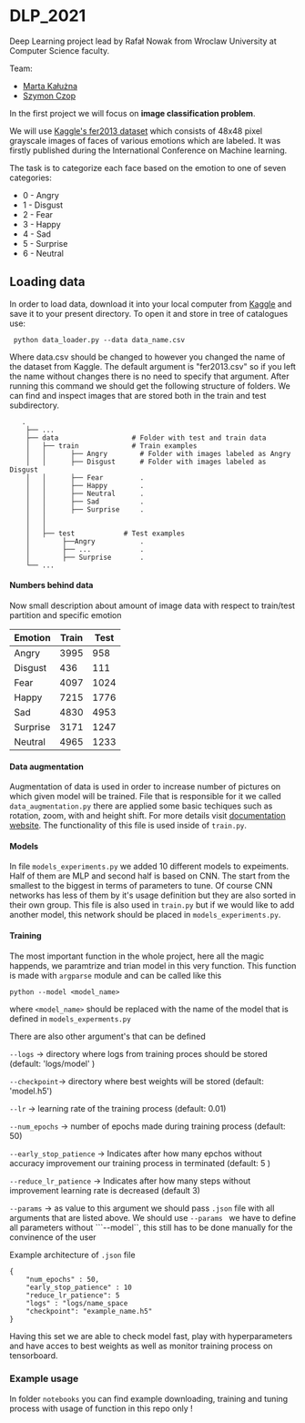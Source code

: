 # DLP_2021
Deep Learning project lead by Rafał Nowak from Wroclaw University at Computer Science faculty.

Team: 

* [Marta Kałużna](https://github.com/mkaluzna)
* [Szymon Czop](https://github.com/szymonczop) 

In the first project we will focus on __image classification problem__. 

We will use [Kaggle's fer2013 dataset](https://www.kaggle.com/c/challenges-in-representation-learning-facial-expression-recognition-challenge/data)
which consists of 48x48 pixel grayscale images of faces of various emotions which are labeled. It was firstly published during the International Conference on Machine learning.

The task is to categorize each face based on the emotion to one of seven categories:

* 0 - Angry
* 1 - Disgust 
* 2 - Fear 
* 3 - Happy
* 4 - Sad
* 5 - Surprise 
* 6 - Neutral  

## Loading data 
In order to load data, download it into your local computer from [Kaggle](https://www.kaggle.com/c/challenges-in-representation-learning-facial-expression-recognition-challenge/data)
and save it to your present directory. To open it and store in tree of catalogues use:

``` python data_loader.py --data data_name.csv```

Where data.csv should be changed to however you changed the name of the dataset from Kaggle.
The default argument is "fer2013.csv" so if you left the name without changes there is no need to specify that argument.
After running this command we should get the following structure of folders.
We can find and inspect images that are stored both in the train and test subdirectory.

```
   .
    ├── ...
    ├── data                  # Folder with test and train data   
    │   ├── train             # Train examples 
    │   │      ├── Angry        # Folder with images labeled as Angry
    │   │      ├── Disgust      # Folder with images labeled as Disgust
    │   │      ├── Fear         .  
    │   │      ├── Happy        .
    │   │      ├── Neutral      .
    │   │      ├── Sad          .
    │   │      ├── Surprise     .
    │   │      
    │   │        
    │   ├── test            # Test examples 
    │        ├──Angry           .
    │        ├── ...            .
    │        ├── Surprise       .  
    └── ...
```
#### Numbers behind data
Now small description about amount of image data with respect to train/test partition and specific emotion 

Emotion | Train| Test
------------ | ------------- | -------------
Angry | 3995 | 958
Disgust | 436| 111
Fear | 4097 | 1024
Happy | 7215 | 1776
Sad | 4830 | 4953
Surprise | 3171 | 1247
Neutral |4965 | 1233

#### Data augmentation
Augmentation of data is used in order to increase number of pictures on which given model will be trained.
File that is responsible for it we called ```data_augmentation.py``` there are applied some basic techiques such as 
rotation, zoom, with and height shift. For more details visit [documentation website](https://www.tensorflow.org/api_docs/python/tf/keras/preprocessing/image/ImageDataGenerator).
The functionality of this file is used inside of ```train.py```.

#### Models

In file ```models_experiments.py``` we added 10 different models to expeiments. Half of them are MLP and second half is 
based on CNN. The start from the smallest to the biggest in terms of parameters to tune. Of course
CNN networks has less of them by it's usage definition but they are also sorted in their own group. This file is also used in
```train.py``` but if we would like to add another model, this network should be placed in ```models_experiments.py```.

#### Training 
The most important function in the whole project, here all the magic happends, we paramtrize and trian model in this
very function. This function is made with ```argparse``` module and can be called like this 

```python --model <model_name>   ```

where ```<model_name>``` should be replaced with the name of the model that is defined in ```models_experments.py```

There are also other argument's that can be defined

```--logs``` -> directory where logs from training proces should be stored (default: 'logs/model' )

```--checkpoint```-> directory where best weights will be stored (default: 'model.h5')

```--lr``` -> learning rate of the training process (default: 0.01)

```--num_epochs``` ->  number of epochs made during training process (default: 50)

```--early_stop_patience``` -> Indicates after how many epchos without accuracy improvement our training process in terminated 
(default: 5 )

```--reduce_lr_patience``` -> Indicates after how many steps without improvement learning rate is decreased (default 3)

```--params``` -> as value to this argument we should pass ```.json``` file with all arguments that are listed above. We
should use ```--params ``` we have to define all parameters without ```--model``, this still has to be done manually for the 
convinence of the user

Example architecture of ```.json``` file

```
{
    "num_epochs" : 50,
    "early_stop_patience" : 10
    "reduce_lr_patience": 5
    "logs" : "logs/name_space
    "checkpoint": "example_name.h5" 
}
```

Having this set we are able to check model fast, play with hyperparameters and have acces to best weights as well as
monitor training process on tensorboard.

### Example usage
In folder ```notebooks``` you can find example downloading, training and tuning process with usage of function in this repo only !
 
 
